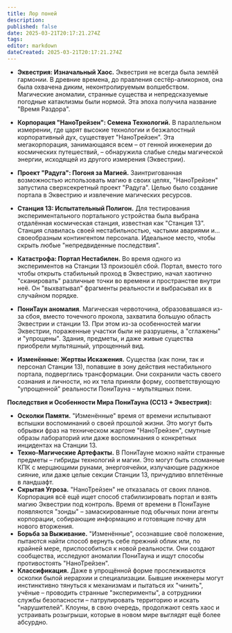```yaml
---
title: Лор поней
description: 
published: false
date: 2025-03-21T20:17:21.274Z
tags: 
editor: markdown
dateCreated: 2025-03-21T20:17:21.274Z
---
```




*   **Эквестрия: Изначальный Хаос.** Эквестрия не всегда была землёй гармонии. В древние времена, до правления сестёр-аликорнов, она была охвачена диким, неконтролируемым волшебством. Магические аномалии, странные существа и непредсказуемые погодные катаклизмы были нормой. Эта эпоха получила название "Время Раздора".

*   **Корпорация "НаноТрейзен": Семена Технологий.** В параллельном измерении, где царят высокие технологии и безжалостный корпоративный дух, существует "НаноТрейзен". Эта мегакорпорация, занимающаяся всем – от генной инженерии до космических путешествий, – обнаружила слабые следы магической энергии, исходящей из другого измерения (Эквестрии).

*   **Проект "Радуга": Погоня за Магией.** Заинтригованная возможностью использовать магию в своих целях, "НаноТрейзен" запустила сверхсекретный проект "Радуга". Целью было создание портала в Эквестрию и извлечение магических ресурсов.

*   **Станция 13: Испытательный Полигон.** Для тестирования экспериментального портального устройства была выбрана отдалённая космическая станция, известная как "Станция 13". Станция славилась своей нестабильностью, частыми авариями и… своеобразным контингентом персонала. Идеальное место, чтобы скрыть любые "непредвиденные последствия".

*   **Катастрофа: Портал Нестабилен.** Во время одного из экспериментов на Станции 13 произошёл сбой. Портал, вместо того чтобы открыть стабильный проход в Эквестрию, начал хаотично "сканировать" различные точки во времени и пространстве внутри неё. Он "выхватывал" фрагменты реальности и выбрасывал их в случайном порядке.

*    **ПониТаун аномалия**. Магическая червоточина, образовавшаяся из-за сбоя, вместо точечного прокола, захватила большую область Эквестрии и станции 13. При этом из-за особенностей магии Эквестрии, пораженные участки были не разрушены, а "сглажены" и "упрощены". Здания, предметы, и даже живые существа приобрели мультяшный, упрощенный вид.
*   **Изменённые: Жертвы Искажения.** Существа (как пони, так и персонал Станции 13), попавшие в зону действия нестабильного портала, подверглись трансформации. Они сохранили часть своего сознания и личности, но их тела приняли форму, соответствующую "упрощенной" реальности ПониТауна – мультяшных пони.

**Последствия и Особенности Мира ПониТауна (СС13 + Эквестрия):**

*   **Осколки Памяти.** "Изменённые" время от времени испытывают вспышки воспоминаний о своей прошлой жизни. Это могут быть обрывки фраз на техническом жаргоне "НаноТрейзен", смутные образы лабораторий или даже воспоминания о конкретных инцидентах на Станции 13.
*   **Техно-Магические Артефакты.** В ПониТауне можно найти странные предметы – гибриды технологий и магии. Это могут быть сломанные КПК с мерцающими рунами, энергоячейки, излучающие радужное сияние, или даже целые секции Станции 13, причудливо вплетённые в ландшафт.
*   **Скрытая Угроза.** "НаноТрейзен" не отказалась от своих планов. Корпорация всё ещё ищет способ стабилизировать портал и взять магию Эквестрии под контроль. Время от времени в ПониТауне появляются "зонды" – замаскированные под обычных пони агенты корпорации, собирающие информацию и готовящие почву для нового вторжения.
*   **Борьба за Выживание.** "Изменённые", осознавшие своё положение, пытаются найти способ вернуть себе прежний облик или, по крайней мере, приспособиться к новой реальности. Они создают сообщества, исследуют аномалии ПониТауна и ищут способы противостоять "НаноТрейзен".
*   **Классификация.** Даже в упрощённой форме прослеживаются осколки былой иерархии и специализации. Бывшие инженеры могут инстинктивно тянуться к механизмам и пытаться их "чинить", учёные – проводить странные "эксперименты", а сотрудники службы безопасности – патрулировать территорию и искать "нарушителей". Клоуны, в свою очередь, продолжают сеять хаос и устраивать розыгрыши, которые в новом мире выглядят ещё более абсурдно.


